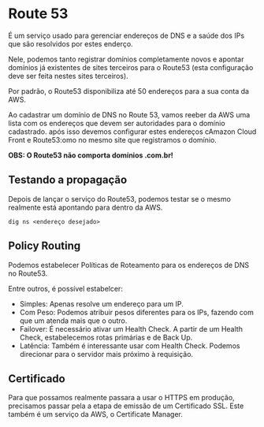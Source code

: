 # Route 53

É um serviço usado para gerenciar endereços de DNS e a saúde 
dos IPs que são resolvidos por estes enderço.

Nele, podemos tanto registrar domínios completamente novos
e apontar domínios já existentes de sites terceiros para o
Route53 (esta configuração deve ser feita nestes sites
terceiros).

Por padrão, o Route53 disponibiliza até 50 endereços para a
sua conta da AWS.

Ao cadastrar um domínio de DNS no Route 53, vamos reeber da
AWS uma lista com os endereços que devem ser autoridades para
o domínio cadastrado. após isso devemos configurar estes endereços
cAmazon Cloud Front e Route53:omo no mesmo site que registramos o domínio.

**OBS: O Route53 não comporta domínios .com.br!**

## Testando a propagação

Depois de lançar o serviço do Route53, podemos testar se o
mesmo realmente está apontando para dentro da AWS.

	dig ns <endereço desejado>

## Policy Routing

Podemos estabelecer Políticas de Roteamento para os endereços
de DNS no Route53.

Entre outros, é possível estabelcer:

- Simples: Apenas resolve um endereço para um IP.
- Com Peso: Podemos atribuir pesos diferentes para os IPs, fazendo com que um atenda mais que o outro.
- Failover: É necessário ativar um Health Check. A partir de um Health Check, estabelecemos rotas primárias e de Back Up.
- Latência: Também é interessante usar com Health Check. Podemos direcionar para o servidor mais próximo à requisição.

## Certificado

Para que possamos realmente passara a usar o HTTPS em produção,
precisamos passar pela a etapa de emissão de um Certificado SSL.
Este também é um serviço da AWS, o Certificate Manager.
